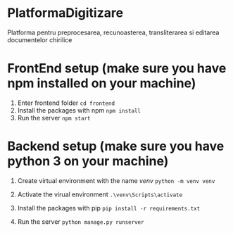 # PlatformaDigitizare

Platforma pentru preprocesarea, recunoasterea, transliterarea si editarea documentelor chirilice

# FrontEnd setup (make sure you have npm installed on your machine)

1. Enter frontend folder
   `cd frontend`
2. Install the packages with npm
   `npm install`
3. Run the server
   `npm start`

# Backend setup (make sure you have python 3 on your machine)

1. Create virtual environment with the name _venv_
   `python -m venv venv`

2. Activate the virual environment
   `.\venv\Scripts\activate`

3. Install the packages with pip
   `pip install -r requirements.txt`

4. Run the server
   `python manage.py runserver`
